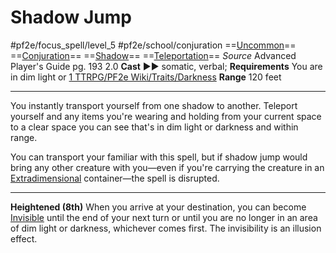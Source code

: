 # Shadow Jump
#pf2e/focus_spell/level_5 #pf2e/school/conjuration 
==[Uncommon](../../../rules/traits/uncommon.md)== ==[Conjuration](../../../rules/traits/conjuration.md)== ==[Shadow](../../../rules/traits/shadow.md)== ==[Teleportation](../../../rules/traits/teleportation.md)==
*Source* Advanced Player's Guide pg. 193 2.0
**Cast** ►► somatic, verbal; **Requirements** You are in dim light or [1 TTRPG/PF2e Wiki/Traits/Darkness](1%20TTRPG/PF2e%20Wiki/Traits/Darkness)
**Range** 120 feet

---
You instantly transport yourself from one shadow to another. Teleport yourself and any items you're wearing and holding from your current space to a clear space you can see that's in dim light or darkness and within range.

You can transport your familiar with this spell, but if shadow jump would bring any other creature with you—even if you're carrying the creature in an [Extradimensional](../../../rules/traits/extradimensional.md) container—the spell is disrupted.

<hr>

**Heightened (8th)** When you arrive at your destination, you can become [Invisible](../../../Conditions/Invisible.md) until the end of your next turn or until you are no longer in an area of dim light or darkness, whichever comes first. The invisibility is an illusion effect.